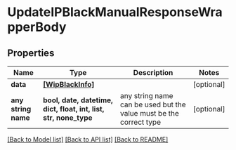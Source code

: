 # UpdateIPBlackManualResponseWrapperBody


## Properties
Name | Type | Description | Notes
------------ | ------------- | ------------- | -------------
**data** | [**[WipBlackInfo]**](WipBlackInfo.md) |  | [optional] 
**any string name** | **bool, date, datetime, dict, float, int, list, str, none_type** | any string name can be used but the value must be the correct type | [optional]

[[Back to Model list]](../README.md#documentation-for-models) [[Back to API list]](../README.md#documentation-for-api-endpoints) [[Back to README]](../README.md)


